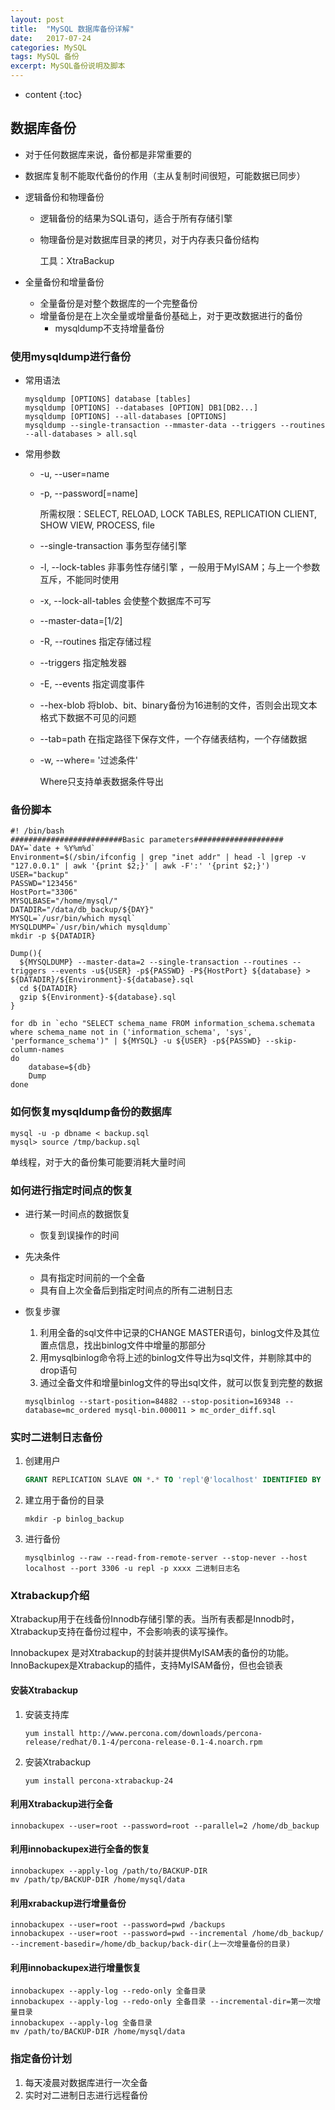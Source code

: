 ```yaml
---
layout: post
title:  "MySQL 数据库备份详解"
date:   2017-07-24
categories: MySQL
tags: MySQL 备份
excerpt: MySQL备份说明及脚本
---
```


* content
{:toc}




## 数据库备份

* 对于任何数据库来说，备份都是非常重要的

* 数据库复制不能取代备份的作用（主从复制时间很短，可能数据已同步）

* 逻辑备份和物理备份

  * 逻辑备份的结果为SQL语句，适合于所有存储引擎

  * 物理备份是对数据库目录的拷贝，对于内存表只备份结构

    工具：XtraBackup

* 全量备份和增量备份

  * 全量备份是对整个数据库的一个完整备份
  * 增量备份是在上次全量或增量备份基础上，对于更改数据进行的备份
    * mysqldump不支持增量备份



### 使用mysqldump进行备份

* 常用语法

  ```shell
  mysqldump [OPTIONS] database [tables]
  mysqldump [OPTIONS] --databases [OPTION] DB1[DB2...]
  mysqldump [OPTIONS] --all-databases [OPTIONS]
  mysqldump --single-transaction --mmaster-data --triggers --routines --all-databases > all.sql
  ```

* 常用参数

  * -u, --user=name

  * -p, --password[=name]

    所需权限：SELECT, RELOAD, LOCK TABLES, REPLICATION CLIENT, SHOW VIEW, PROCESS, file

  * --single-transaction 事务型存储引擎

  * -l, --lock-tables 非事务性存储引擎 ，一般用于MyISAM；与上一个参数互斥，不能同时使用

  * -x, --lock-all-tables 会使整个数据库不可写

  * --master-data=[1/2] 

  * -R, --routines 指定存储过程

  * --triggers 指定触发器

  * -E, --events 指定调度事件

  * --hex-blob 将blob、bit、binary备份为16进制的文件，否则会出现文本格式下数据不可见的问题

  * --tab=path 在指定路径下保存文件，一个存储表结构，一个存储数据

  * -w, --where= '过滤条件'

    Where只支持单表数据条件导出



### 备份脚本

```shell
#! /bin/bash
#########################Basic parameters####################
DAY=`date + %Y%m%d`
Environment=$(/sbin/ifconfig | grep "inet addr" | head -l |grep -v "127.0.0.1" | awk '{print $2;}' | awk -F':' '{print $2;}')
USER="backup"
PASSWD="123456"
HostPort="3306"
MYSQLBASE="/home/mysql/"
DATADIR="/data/db_backup/${DAY}"
MYSQL=`/usr/bin/which mysql`
MYSQLDUMP=`/usr/bin/which mysqldump`
mkdir -p ${DATADIR}

Dump(){
  ${MYSQLDUMP} --master-data=2 --single-transaction --routines --triggers --events -u${USER} -p${PASSWD} -P${HostPort} ${database} > ${DATADIR}/${Environment}-${database}.sql
  cd ${DATADIR}
  gzip ${Environment}-${database}.sql
}

for db in `echo "SELECT schema_name FROM information_schema.schemata where schema_name not in ('information_schema', 'sys', 'performance_schema')" | ${MYSQL} -u ${USER} -p${PASSWD} --skip-column-names
do
	database=${db}
	Dump
done
```



### 如何恢复mysqldump备份的数据库

```shell
mysql -u -p dbname < backup.sql
mysql> source /tmp/backup.sql
```

单线程，对于大的备份集可能要消耗大量时间



### 如何进行指定时间点的恢复

* 进行某一时间点的数据恢复

  * 恢复到误操作的时间

* 先决条件

  * 具有指定时间前的一个全备
  * 具有自上次全备后到指定时间点的所有二进制日志

* 恢复步骤

  1. 利用全备的sql文件中记录的CHANGE MASTER语句，binlog文件及其位置点信息，找出binlog文件中增量的那部分
  2. 用mysqlbinlog命令将上述的binlog文件导出为sql文件，并剔除其中的drop语句
  3. 通过全备文件和增量binlog文件的导出sql文件，就可以恢复到完整的数据

  ```shell
  mysqlbinlog --start-position=84882 --stop-position=169348 --database=mc_ordered mysql-bin.000011 > mc_order_diff.sql
  ```




### 实时二进制日志备份

1. 创建用户

   ```sql
   GRANT REPLICATION SLAVE ON *.* TO 'repl'@'localhost' IDENTIFIED BY 'XXXXX';
   ```

2. 建立用于备份的目录

   ```shell
   mkdir -p binlog_backup
   ```

3. 进行备份

   ```shell
   mysqlbinlog --raw --read-from-remote-server --stop-never --host localhost --port 3306 -u repl -p xxxx 二进制日志名
   ```



### Xtrabackup介绍

Xtrabackup用于在线备份Innodb存储引擎的表。当所有表都是Innodb时，Xtrabackup支持在备份过程中，不会影响表的读写操作。

Innobackupex 是对Xtrabackup的封装并提供MyISAM表的备份的功能。InnoBackupex是Xtrabackup的插件，支持MyISAM备份，但也会锁表



#### 安装Xtrabackup

1. 安装支持库

   ```shell
   yum install http://www.percona.com/downloads/percona-release/redhat/0.1-4/percona-release-0.1-4.noarch.rpm
   ```

2. 安装Xtrabackup

   ```shell
   yum install percona-xtrabackup-24
   ```



#### 利用Xtrabackup进行全备

```shell
innobackupex --user=root --password=root --parallel=2 /home/db_backup
```



#### 利用innobackupex进行全备的恢复

```shell
innobackupex --apply-log /path/to/BACKUP-DIR
mv /path/tp/BACKUP-DIR /home/mysql/data
```



#### 利用xrabackup进行增量备份

```shell
innobackupex --user=root --password=pwd /backups
innobackupex --user=root --password=pwd --incremental /home/db_backup/ --increment-basedir=/home/db_backup/back-dir(上一次增量备份的目录)
```



#### 利用innobackupex进行增量恢复

```shell
innobackupex --apply-log --redo-only 全备目录
innobackupex --apply-log --redo-only 全备目录 --incremental-dir=第一次增量目录
innobackupex --apply-log 全备目录
mv /path/to/BACKUP-DIR /home/mysql/data
```





### 指定备份计划

1. 每天凌晨对数据库进行一次全备
2. 实时对二进制日志进行远程备份 